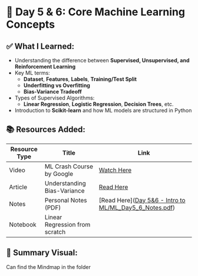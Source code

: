 
# 📅 Day 5 & 6: Core Machine Learning Concepts

## ✅ What I Learned:
- Understanding the difference between **Supervised, Unsupervised, and Reinforcement Learning**
- Key ML terms:  
  - **Dataset**, **Features**, **Labels**, **Training/Test Split**
  - **Underfitting vs Overfitting**
  - **Bias-Variance Tradeoff**
- Types of Supervised Algorithms:  
  - **Linear Regression**, **Logistic Regression**, **Decision Trees**, etc.
- Introduction to **Scikit-learn** and how ML models are structured in Python

## 📚 Resources Added:
| Resource Type | Title | Link |
|---------------|-------|------|
| Video | ML Crash Course by Google | [Watch Here](https://developers.google.com/machine-learning/crash-course) |
| Article | Understanding Bias-Variance | [Read Here](https://towardsdatascience.com/bias-variance-tradeoff-explained-fa2f11c49a7b) |
| Notes | Personal Notes (PDF) | [Read Here]([Day 5&6 - Intro to ML/ML_Day5_6_Notes.pdf](https://github.com/abdulmannaan502/AI-ML-Learningjourney/blob/46b830284ca54116c9c2fc77d363464e9afcec18/Day%205%266%20-%20Intro%20to%20ML/ML_Day5_6_Notes.pdf)) |
| Notebook | Linear Regression from scratch 

## 🧠 Summary Visual:
Can find the Mindmap in the folder
